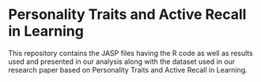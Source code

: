 # Personality Traits and Active Recall in Learning
 This repository contains the JASP files having the R code as well as results used and presented in our analysis along with the dataset used in our research paper based on Personality Traits and Active Recall in Learning.
